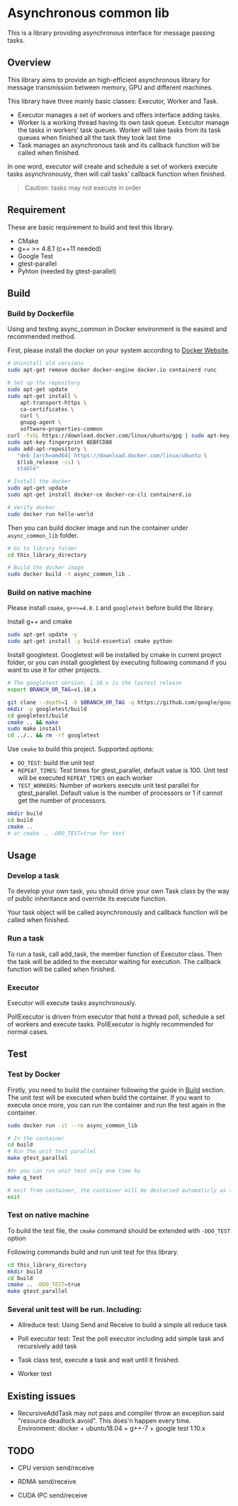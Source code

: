 # Asynchronous common lib

This is a library providing asynchronous interface for message passing tasks.

## Overview

This library aims to provide an high-efficient asynchronous library for message transmission between memory, GPU and different machines. 

This library have three mainly basic classes: Executor, Worker and Task. 

* Executor manages a set of workers and offers interface adding tasks. 
* Worker is a working thread having its own task queue. Executor manage the tasks in workers’ task queues. Worker will take tasks from its task queues when finished all the task they took last time
* Task manages an asynchronous task and its callback function will be called when finished.

In one word, executor will create and schedule a set of workers execute tasks asynchronously, then will call tasks’ callback function when finished.

> Caution: tasks may not execute in order

## Requirement

These are basic requirement to build and test this library.

* CMake
* g++ >= 4.8.1 (c++11 needed)
* Google Test
* gtest-parallel
* Pyhton (needed by gtest-parallel)

## Build

### Build by Dockerfile

Using and testing async_common in Docker environment is the easiest and recommended method.

First, please install the docker on your system according to [Docker Website](https://docs.docker.com/install/).

```bash
# Uninstall old versions
sudo apt-get remove docker docker-engine docker.io containerd runc

# Set up the repository
sudo apt-get update
sudo apt-get install \
    apt-transport-https \
    ca-certificates \
    curl \
    gnupg-agent \
    software-properties-common
curl -fsSL https://download.docker.com/linux/ubuntu/gpg | sudo apt-key add -
sudo apt-key fingerprint 0EBFCD88
sudo add-apt-repository \
   "deb [arch=amd64] https://download.docker.com/linux/ubuntu \
   $(lsb_release -cs) \
   stable"

# Install the docker
sudo apt-get update
sudo apt-get install docker-ce docker-ce-cli containerd.io

# Verify docker
sudo docker run hello-world
```

Then you can build docker image and run the container under `async_common_lib` folder.

```bash
# Go to library folder
cd this_library_directory

# Build the docker image
sudo docker build -t async_common_lib .
```

### Build on native machine

Please install `cmake`, `g++>=4.8.1` and `googletest` before build the library.

Install g++ and cmake

```bash
sudo apt-get update -y
sudo apt-get install -y build-essential cmake python
```

Install googletest. Googletest will be installed by cmake in current project folder, or you can install googletest by executing following command if you want to use it for other projects.

```bash
# The googletest version, 1.10.x is the lastest release
export BRANCH_OR_TAG=v1.10.x

git clone --depth=1 -b $BRANCH_OR_TAG -q https://github.com/google/googletest.git googletest
mkdir -p googletest/build
cd googletest/build
cmake .. && make
sudo make install
cd ../.. && rm -rf googletest
```

Use `cmake` to build this project. Supported options: 

* `DO_TEST`: build the unit test
* `REPEAT_TIMES`: Test times for gtest_parallel, default value is 100. Unit test will be executed `REPEAT_TIMES` on each worker
* `TEST_WORKERS`: Number of workers execute unit test parallel for gtest_parallel. Default value is the number of processors or 1 if cannot get the number of processors.

```bash
mkdir build
cd build
cmake ..
# or cmake .. -DDO_TEST=true for test
```

## Usage

### Develop a task

To develop your own task, you should drive your own Task class by the way of public inheritance and override its execute function.

Your task object will be called asynchronously and callback function will be called when finished.

### Run a task 

To run a task, call add_task, the member function of Executor class. Then the task will be added to the executor waiting for execution. The callback function will be called when finished.


### Executor

Executor will execute tasks asynchronously. 

PollExecutor is driven from executor that hold a thread poll, schedule a set of workers and execute tasks. PollExecutor is highly recommended for normal cases.

## Test

### Test by Docker

Firstly, you need to build the container following the guide in [Build](##Build) section. The unit test will be executed when build the container. If you want to execute once more, you can run the container and run the test again in the container.

```bash
sudo docker run -it --rm async_common_lib

# In the container
cd build
# Run the unit test parallel
make gtest_parallel

#Or you can run unit test only one time by
make g_test

# exit from container, the container will be destoried automaticly as the option `--rm` in docker run command.
exit
```

### Test on native machine

To build the test file, the `cmake` command should be extended with `-DDO_TEST` option

Following commands build and run unit test for this library.

```bash
cd this_library_directory
mkdir build
cd build
cmake .. -DDO_TEST=true
make gtest_parallel
```

### Several unit test will be run. Including:

* Allreduce test: Using Send and Receive to build a simple all reduce task

* Poll executor test: Test the poll executor including add simple task and recursively add task

* Task class test, execute a task and wait until it finished.

* Worker test

## Existing issues

* RecursiveAddTask may not pass and compiler throw an exception said "resource deadlock avoid". This does'n happen every time. Environment: docker + ubuntu18.04 + g++-7 + google test 1.10.x

## TODO

* CPU version send/receive

* RDMA send/receive

* CUDA IPC send/receive




